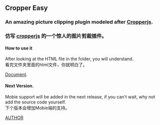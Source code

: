 ## Cropper Easy  
### An amazing picture clipping plugin modeled after [Cropperjs](https://github.com/fengyuanchen/cropperjs).  
### 仿写 [cropperjs](https://github.com/fengyuanchen/cropperjs) 的一个惊人的图片剪裁插件。 
  
#### How to use it  
After looking at the HTML file in the folder, you will understand.  
看完文件夹里面的html文件，你就明白了。

[Document](https://github.com/VcrTing/cropperjs-easy/blob/main/index.html). 

#### Next Version. 
Mobie support will be added in the next release, if you can't wait, why not add the source code yourself.  
下个版本会增加Mobie端的支持。
   
[AUTHOR](https://github.com/VcrTing)
